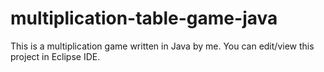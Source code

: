 # multiplication-table-game-java

This is a multiplication game written in Java by me. You can edit/view this project in Eclipse IDE.
